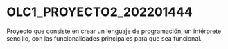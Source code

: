 # OLC1_PROYECTO2_202201444
Proyecto que consiste en crear un lenguaje de programación, un intérprete sencillo, con las funcionalidades principales para que sea funcional.
